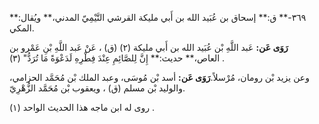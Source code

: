 ٣٦٩-** ق:** إسحاق بن عُبَيد الله بن أَبي مليكة القرشي التَّيْمِيّ المدني،** ويُقال:** المكي.

**رَوَى عَن:** عَبد اللَّهِ بْن عُبَيد الله بن أَبي مليكة (٢) (ق) ، عَنْ عَبد اللَّهِ بْنِ عَمْرو بن العاص،** حديث:** إِنَّ لِلصَّائِمِ عِنْدَ فِطْرِهِ لَدَعْوَةً مَا تُرَدُّ" (٣) .

وعن يزيد بْن رومان، مُرْسلاً.**رَوَى عَن:** أسد بْن مُوسَى، وعبد الملك بْن مُحَمَّد الحزامي، والوليد بْن مسلم (ق) ، ويعقوب بْن مُحَمَّد الزُّهْرِيّ.

روى له ابن ماجه هذا الحديث الواحد (١) .